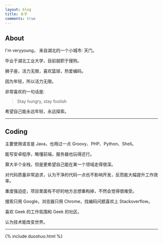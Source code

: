 ```yaml
---
layout: blog
title: 关于
comments: true
---
```



## About

I'm veryyoung， 来自湖北的一个小城市: 天门。

毕业于湖北工业大学，目前就职于搜狗。

狮子座，活力无限，喜欢篮球，热爱编码。

因为年轻，所以活力无限。

非常喜欢的一句话是:

> Stay hungry, stay foolish

希望自己能永远年轻，永远探索。

------

## Coding

主要使用语言是 Java，也用过一点 Groovy、PHP、Python、Shell。

能写安卓程序，略懂前端，服务器也玩得还行。

算大半个全栈，但是更希望自己能在某一个领域走得很深。

对代码质量非常追求，认为干净的代码一点也不影响开发，反而能大幅提升工作效率。

重度强迫症，项目里面有不好的地方总想重构掉，不然会觉得很难受。

搜索只用 Google，浏览器只用 Chrome，找编码问题喜欢上 Stackoverflow。

喜欢 Geek 的工作氛围和 Geek 的社区。

认为技术能改变世界。

------





{% include duoshuo.html %}
